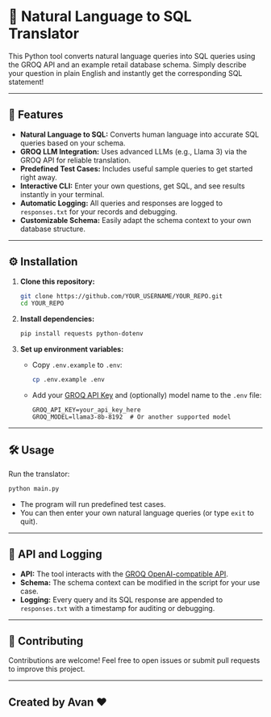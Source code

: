 # 🧠 Natural Language to SQL Translator 

This Python tool converts natural language queries into SQL queries using the GROQ API and an example retail database schema. Simply describe your question in plain English and instantly get the corresponding SQL statement!

---

## 🚀 Features

- **Natural Language to SQL:** Converts human language into accurate SQL queries based on your schema.
- **GROQ LLM Integration:** Uses advanced LLMs (e.g., Llama 3) via the GROQ API for reliable translation.
- **Predefined Test Cases:** Includes useful sample queries to get started right away.
- **Interactive CLI:** Enter your own questions, get SQL, and see results instantly in your terminal.
- **Automatic Logging:** All queries and responses are logged to `responses.txt` for your records and debugging.
- **Customizable Schema:** Easily adapt the schema context to your own database structure.

---

## ⚙️ Installation

1. **Clone this repository:**

   ```bash
   git clone https://github.com/YOUR_USERNAME/YOUR_REPO.git
   cd YOUR_REPO
   ```

2. **Install dependencies:**

   ```bash
   pip install requests python-dotenv
   ```

3. **Set up environment variables:**

   - Copy `.env.example` to `.env`:

     ```bash
     cp .env.example .env
     ```

   - Add your [GROQ API Key](https://console.groq.com/) and (optionally) model name to the `.env` file:

     ```
     GROQ_API_KEY=your_api_key_here
     GROQ_MODEL=llama3-8b-8192  # Or another supported model
     ```

---

## 🛠️ Usage

Run the translator:

```bash
python main.py
```

- The program will run predefined test cases.
- You can then enter your own natural language queries (or type `exit` to quit).

---

## 📝 API and Logging

- **API:** The tool interacts with the [GROQ OpenAI-compatible API](https://console.groq.com/).
- **Schema:** The schema context can be modified in the script for your use case.
- **Logging:** Every query and its SQL response are appended to `responses.txt` with a timestamp for auditing or debugging.

---

## 🤝 Contributing

Contributions are welcome! Feel free to open issues or submit pull requests to improve this project.

---

## Created by Avan ❤️

````
